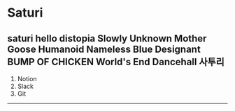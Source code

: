 # Saturi
saturi
hello distopia
Slowly
Unknown Mother Goose
Humanoid
Nameless Blue
Designant
BUMP OF CHICKEN
World's End Dancehall
사투리
-------------------------------------------------------

1. Notion
2. Slack
3. Git

-------------------------------------------------------

